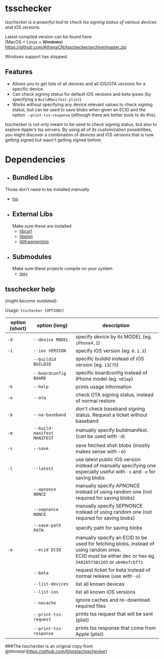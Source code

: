 
# tsschecker  
_tsschecker is a powerful tool to check tss signing status of various devices and iOS versions._

Latest compiled version can be found here:  
(MacOS + Linux + ~~Windows~~)  
https://github.com/AthenaCN/tsschecker/archive/master.zip

Windows support has stopped. 

## Features  
* Allows you to get lists of all devices and all iOS/OTA versions for a specific device.
* Can check signing status for default iOS versions and beta ipsws (by specifying a `BuildManifest.plist`)
* Works without specifying any device relevant values to check signing status, but can be used to save blobs when given an ECID and the option `--print-tss-response` (although there are better tools to do this).

tsschecker is not only meant to be used to check signing status, but also to explore Apple's tss servers.
By using all of its customization possibilities, you might discover a combination of devices and iOS versions that is now getting signed but wasn't getting signed before.  

# Dependencies
*  ## Bundled Libs
  Those don't need to be installed manually
  * [tss](https://github.com/libimobiledevice)
* ## External Libs
  Make sure these are installed
  * [libcurl](https://curl.haxx.se/libcurl/)
  * [libplist](https://github.com/libimobiledevice/libplist)
  * [libfragmentzip](https://github.com/AthenaCN/libfragmentzip)
* ## Submodules
  Make sure these projects compile on your system
  * [jssy](https://github.com/AthenaCN/jssy)


## tsschecker help  
_(might become outdated):_

Usage: `tsschecker [OPTIONS]`

| option (short) | option (long)             | description                                                                       |
|----------------|---------------------------|-----------------------------------------------------------------------------------|
|  `-d`          | `--device MODEL`          | specify device by its MODEL (eg. `iPhone4,1`)                                     |
|  `-i`          | `--ios VERSION`           | specify iOS version (eg. `6.1.3`)                                                 |
|				         | `--buildid BUILDID`		   | specific buildid instead of iOS version (eg. `13C75`)							               |
|				         | `--boardconfig BOARD`	   | specific boardconfig instead of iPhone model (eg. `n61ap`)						             |
|  `-h`          | `--help`                  | prints usage information                                                          |
|  `-o`          | `--ota`	                 | check OTA signing status, instead of normal restore                               |
|  `-b`          | `--no-baseband`           | don't check baseband signing status. Request a ticket without baseband            |
|  `-m`          |`--build-manifest MANIFEST`| manually specify buildmanifest. (can be used with `-d`)                           |  
|  `-s`          | `--save`		     		       | save fetched shsh blobs (mostly makes sense with -e)                              |
|  `-l`			     | `--latest`  				       | use latest public iOS version instead of manually specifying one<br>especially useful with `-s` and `-e` for saving blobs                                                                                              |
|      			     | `--apnonce NONCE`   		   | manually specify APNONCE instead of using random one (not required for saving blobs)|
|      			     | `--sepnonce NONCE`        | manually specify SEPNONCE instead of using random one (not required for saving blobs) 		                                                                                                                                  |
|      			     | `--save-path PATH`        | specify path for saving blobs 		 														 |
|  `-e`          | `--ecid ECID`	         | manually specify an ECID to be used for fetching blobs, instead of using random ones. <br>ECID must be either dec or hex eg. `5482657301265` or `ab46efcbf71`                                                          |
|                |  `--beta`	             | request ticket for beta instead of normal release (use with `-o`)                |
|                | `--list-devices`          | list all known devices                                                            |
|                |`--list-ios`	             | list all known iOS versions                                                       |
|                |`--nocache`       	     | ignore caches and re-download required files                                      |
|                |`--print-tss-request`      | prints tss request that will be sent (plist)                                      |
|                |`--print-tss-response`     | prints tss response that come from Apple (plist)                                  |

###The tsschecker is an original copy from @tihmstar(https://github.com/tihmstar/tsschecker)
